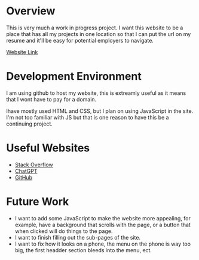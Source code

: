# Overview

This is very much a work in progress project. I want this website to be a place that has all my projects in one location so that I can put the url on my resume and it'll be easy for potential employers to navigate.

[Website Link](https://jonathanstarks.github.io/Website_Idea/)

# Development Environment
I am using github to host my website, this is extreamly useful as it means that I wont have to pay for a domain. 

Ihave mostly used HTML and CSS, but I plan on using JavaScript in the site. I'm not too familiar with JS but that is one reason to have this be a continuing project.

# Useful Websites

- [Stack Overflow](http://stackoverflow.com)
- [ChatGPT](http://openai.com)
- [GitHub](https://github.com)

# Future Work
- I want to add some JavaScript to make the website more appealing, for example, have a background that scrolls with the page, or a button that when clicked will do things to the page.
- I want to finish filling out the sub-pages of the site.
- I want to fix how it looks on a phone, the menu on the phone is way too big, the first headder section bleeds into the menu, ect.